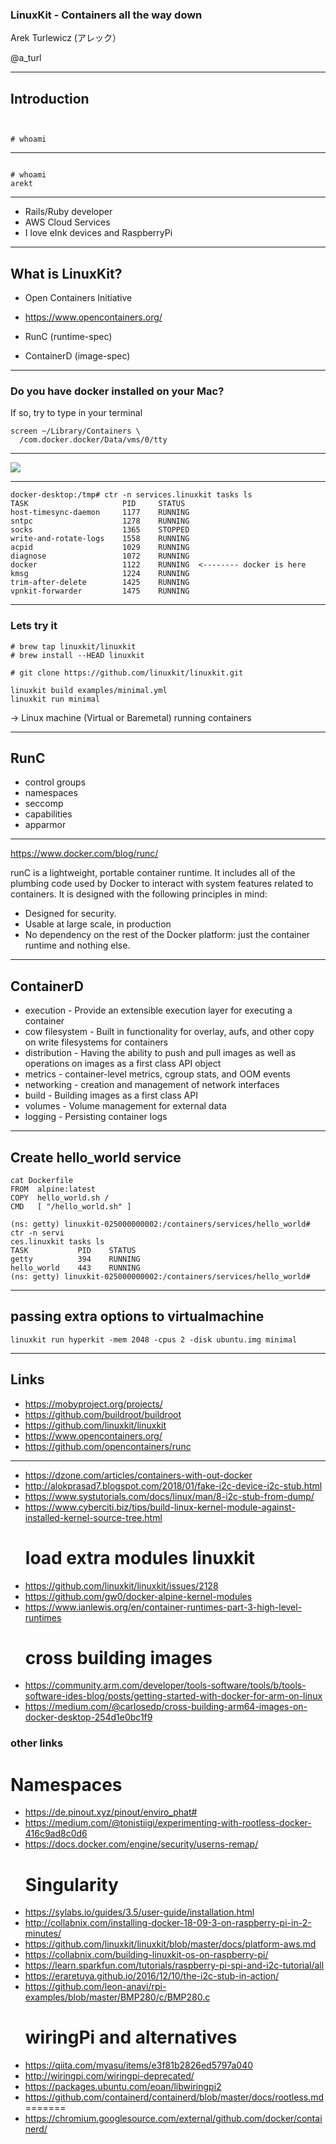 ### LinuxKit - Containers all the way down

Arek Turlewicz
(アレック）

@a_turl

---

## Introduction

  ```


  # whoami
  ```

---

  ```

  # whoami
  arekt
  ```

---

  - Rails/Ruby developer
  - AWS Cloud Services
  - I love eInk devices and RaspberryPi

---

## What is LinuxKit?

  - Open Containers Initiative
  - https://www.opencontainers.org/

  - RunC (runtime-spec)
  - ContainerD (image-spec)

---

### Do you have docker installed on your Mac?

  If so, try to type in your terminal

```
screen ~/Library/Containers \
  /com.docker.docker/Data/vms/0/tty
```

---

<img src="linuxkit/images/linuxkit-terminal.png">

---

```
docker-desktop:/tmp# ctr -n services.linuxkit tasks ls
TASK                     PID     STATUS
host-timesync-daemon     1177    RUNNING
sntpc                    1278    RUNNING
socks                    1365    STOPPED
write-and-rotate-logs    1558    RUNNING
acpid                    1029    RUNNING
diagnose                 1072    RUNNING
docker                   1122    RUNNING  <-------- docker is here
kmsg                     1224    RUNNING
trim-after-delete        1425    RUNNING
vpnkit-forwarder         1475    RUNNING
```

---

### Lets try it

```
# brew tap linuxkit/linuxkit
# brew install --HEAD linuxkit
```

```
# git clone https://github.com/linuxkit/linuxkit.git
```

```
linuxkit build examples/minimal.yml
linuxkit run minimal
```
  -> Linux machine (Virtual or Baremetal) running containers

---

## RunC

  - control groups
  - namespaces
  - seccomp
  - capabilities
  - apparmor

---

  https://www.docker.com/blog/runc/

  runC is a lightweight, portable container runtime. It includes all of the plumbing code used by Docker to interact with system features related to containers. It is designed with the following principles in mind:

  - Designed for security.
  - Usable at large scale, in production
  - No dependency on the rest of the Docker platform: just the container runtime and nothing else.

---

## ContainerD

- execution - Provide an extensible execution layer for executing a container
- cow filesystem - Built in functionality for overlay, aufs, and other copy on write  filesystems for containers
- distribution - Having the ability to push and pull images as well as operations on images as a first class API object
- metrics - container-level metrics, cgroup stats, and OOM events
- networking - creation and management of network interfaces
- build - Building images as a first class API
- volumes - Volume management for external data
- logging - Persisting container logs

---

## Create hello_world service

```
cat Dockerfile
FROM  alpine:latest
COPY  hello_world.sh /
CMD   [ "/hello_world.sh" ]

```

```
(ns: getty) linuxkit-025000000002:/containers/services/hello_world# ctr -n servi
ces.linuxkit tasks ls
TASK           PID    STATUS
getty          394    RUNNING
hello_world    443    RUNNING
(ns: getty) linuxkit-025000000002:/containers/services/hello_world#
```

---

## passing extra options to virtualmachine

```
linuxkit run hyperkit -mem 2048 -cpus 2 -disk ubuntu.img minimal

```

---

## Links
- https://mobyproject.org/projects/
- https://github.com/buildroot/buildroot
- https://github.com/linuxkit/linuxkit
- https://www.opencontainers.org/
- https://github.com/opencontainers/runc


---


- https://dzone.com/articles/containers-with-out-docker
- http://alokprasad7.blogspot.com/2018/01/fake-i2c-device-i2c-stub.html
- https://www.systutorials.com/docs/linux/man/8-i2c-stub-from-dump/
- https://www.cyberciti.biz/tips/build-linux-kernel-module-against-installed-kernel-source-tree.html
  # load extra modules linuxkit
- https://github.com/linuxkit/linuxkit/issues/2128
- https://github.com/gw0/docker-alpine-kernel-modules
- https://www.ianlewis.org/en/container-runtimes-part-3-high-level-runtimes
  # cross building images
- https://community.arm.com/developer/tools-software/tools/b/tools-software-ides-blog/posts/getting-started-with-docker-for-arm-on-linux
- https://medium.com/@carlosedp/cross-building-arm64-images-on-docker-desktop-254d1e0bc1f9

### other links
  # Namespaces
- https://de.pinout.xyz/pinout/enviro_phat#
- https://medium.com/@tonistiigi/experimenting-with-rootless-docker-416c9ad8c0d6
- https://docs.docker.com/engine/security/userns-remap/
  # Singularity
- https://sylabs.io/guides/3.5/user-guide/installation.html
- http://collabnix.com/installing-docker-18-09-3-on-raspberry-pi-in-2-minutes/
- https://github.com/linuxkit/linuxkit/blob/master/docs/platform-aws.md
- https://collabnix.com/building-linuxkit-os-on-raspberry-pi/
- https://learn.sparkfun.com/tutorials/raspberry-pi-spi-and-i2c-tutorial/all
- https://eraretuya.github.io/2016/12/10/the-i2c-stub-in-action/
- https://github.com/leon-anavi/rpi-examples/blob/master/BMP280/c/BMP280.c
  # wiringPi and alternatives
- https://qiita.com/myasu/items/e3f81b2826ed5797a040
- http://wiringpi.com/wiringpi-deprecated/
- https://packages.ubuntu.com/eoan/libwiringpi2
- https://github.com/containerd/containerd/blob/master/docs/rootless.md
=======
- https://chromium.googlesource.com/external/github.com/docker/containerd/

```
